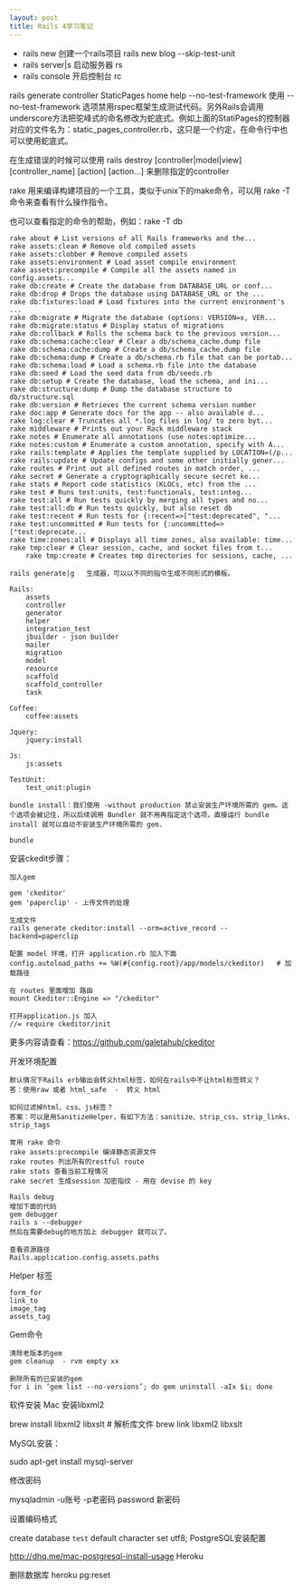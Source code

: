 ```yaml
---
layout: post
title: Rails 4学习笔记
---
```


* rails new 创建一个rails项目 rails new blog --skip-test-unit
* rails server|s 启动服务器 rs
* rails console 开启控制台 rc

rails generate controller StaticPages home help --no-test-framework 使用 --no-test-framework 选项禁用rspec框架生成测试代码。另外Rails会调用underscore方法把驼峰式的命名修改为蛇底式。例如上面的StatiPages的控制器对应的文件名为：static_pages_controller.rb，这只是一个约定，在命令行中也可以使用蛇底式。

在生成错误的时候可以使用 rails destroy [controller|model|view] [controller_name] [action] [action...] 来删除指定的controller

rake 用来编译构建项目的一个工具，类似于unix下的make命令，可以用 rake -T 命令来查看有什么操作指令。

也可以查看指定的命令的帮助，例如：rake -T db

    rake about # List versions of all Rails frameworks and the...
    rake assets:clean # Remove old compiled assets
    rake assets:clobber # Remove compiled assets
    rake assets:environment # Load asset compile environment
    rake assets:precompile # Compile all the assets named in config.assets...
    rake db:create # Create the database from DATABASE_URL or conf...
    rake db:drop # Drops the database using DATABASE_URL or the ...
    rake db:fixtures:load # Load fixtures into the current environment's ...
    rake db:migrate # Migrate the database (options: VERSION=x, VER...
    rake db:migrate:status # Display status of migrations
    rake db:rollback # Rolls the schema back to the previous version...
    rake db:schema:cache:clear # Clear a db/schema_cache.dump file
    rake db:schema:cache:dump # Create a db/schema_cache.dump file
    rake db:schema:dump # Create a db/schema.rb file that can be portab...
    rake db:schema:load # Load a schema.rb file into the database
    rake db:seed # Load the seed data from db/seeds.rb
    rake db:setup # Create the database, load the schema, and ini...
    rake db:structure:dump # Dump the database structure to db/structure.sql
    rake db:version # Retrieves the current schema version number
    rake doc:app # Generate docs for the app -- also available d...
    rake log:clear # Truncates all *.log files in log/ to zero byt...
    rake middleware # Prints out your Rack middleware stack
    rake notes # Enumerate all annotations (use notes:optimize...
    rake notes:custom # Enumerate a custom annotation, specify with A...
    rake rails:template # Applies the template supplied by LOCATION=(/p...
    rake rails:update # Update configs and some other initially gener...
    rake routes # Print out all defined routes in match order, ...
    rake secret # Generate a cryptographically secure secret ke...
    rake stats # Report code statistics (KLOCs, etc) from the ...
    rake test # Runs test:units, test:functionals, test:integ...
    rake test:all # Run tests quickly by merging all types and no...
    rake test:all:db # Run tests quickly, but also reset db
    rake test:recent # Run tests for {:recent=>["test:deprecated", "...
    rake test:uncommitted # Run tests for {:uncommitted=>["test:deprecate...
    rake time:zones:all # Displays all time zones, also available: time...
    rake tmp:clear # Clear session, cache, and socket files from t...
        rake tmp:create # Creates tmp directories for sessions, cache, ...

    rails generate|g   生成器，可以以不同的指令生成不同形式的模板。

    Rails:
        assets
        controller
        generator
        helper
        integration_test
        jbuilder - json builder 
        mailer
        migration
        model
        resource
        scaffold
        scaffold_controller
        task

    Coffee:
        coffee:assets

    Jquery:
        jquery:install

    Js:
        js:assets

    TestUnit:
        test_unit:plugin

    bundle install：我们使用 -without production 禁止安装生产环境所需的 gem。这个选项会被记住，所以后续调用 Bundler 就不用再指定这个选项，直接运行 bundle install 就可以自动不安装生产环境所需的 gem.

    bundle 

安装ckedit步骤：

    加入gem

    gem 'ckeditor'
    gem 'paperclip' - 上传文件的处理

    生成文件
    rails generate ckeditor:install --orm=active_record --backend=paperclip

    配置 model 环境，打开 application.rb 加入下面
    config.autoload_paths += %W(#{config.root}/app/models/ckeditor)   # 加载路径

    在 routes 里面增加 路由
    mount Ckeditor::Engine => "/ckeditor"

    打开application.js 加入
    //= require ckeditor/init

更多内容请查看：https://github.com/galetahub/ckeditor

开发环境配置

    默认情况下Rails erb输出会转义html标签，如何在rails中不让html标签转义？
    答：使用raw 或者 html_safe  -  转义 html 

    如何过滤掉html、css、js标签？
    答案：可以是用SanitizeHelper，有如下方法：sanitize、strip_css、strip_links、strip_tags

    常用 rake 命令
    rake assets:precompile 编译静态资源文件
    rake routes 列出所有的restful route
    rake stats 查看当前工程情况
    rake secret 生成session 加密指纹 - 用在 devise 的 key

    Rails debug 
    增加下面的代码
    gem debugger
    rails s --debugger
    然后在需要debug的地方加上 debugger 就可以了。

    查看资源路径
    Rails.application.config.assets.paths

Helper 标签

    form_for
    link_to
    image_tag
    assets_tag

Gem命令

    清除老版本的gem
    gem cleanup  - rvm empty xx

    删除所有的已安装的gem
    for i in ‘gem list --no-versions’; do gem uninstall -aIx $i; done

软件安装
Mac 安装libxml2

brew install libxml2 libxslt # 解析库文件
brew link libxml2 libxslt 

MySQL安装：

sudo apt-get install mysql-server

修改密码

mysqladmin -u账号 -p老密码 password 新密码

设置编码格式

create database ``test`` default character set utf8;
PostgreSQL安装配置

http://dhq.me/mac-postgresql-install-usage
Heroku

删除数据库
heroku pg:reset
